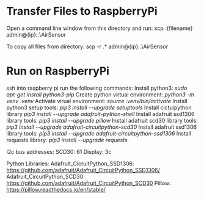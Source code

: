 # Transfer Files to RaspberryPi
Open a command line window from this directory and run:
scp .\{filename} admin@{ip}:.\AirSensor

To copy all files from directory:
scp -r .\* admin@{ip}:.\AirSensor

# Run on RaspberryPi
ssh into raspberry pi run the following commands:
Install python3: *sudo apt-get install python3-pip*
Create python virtual environment: *python3 -m venv .venv*
Activate virual environment: *source .venv/bin/activate*
Install python3 setup tools: *pip3 install --upgrade setuptools*
Install cictuipython library *pip3 install --upgrade adafruit-python-shell*
Install adafruit ssd1306 library tools: *pip3 install --upgrade pillow*
Install adafruit scd30 library tools: *pip3 install --upgrade adafruit-circuitpython-scd30*
Install adafruit ssd1306 library tools: *pip3 install --upgrade adafruit-circuitpython-ssd1306*
Install requests library: *pip3 install --upgrade requests*

I2c bus addresses:
SCD30: 61
Display: 3c

Python Libraries:
Adafruit_CicruitPython_SSD1306: https://github.com/adafruit/Adafruit_CircuitPython_SSD1306/
Adafruit_CircuitPython_SCD30: https://github.com/adafruit/Adafruit_CircuitPython_SCD30
Pillow: https://pillow.readthedocs.io/en/stable/